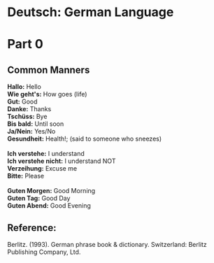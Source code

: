 # Deutsch: German Language
# Part 0
## Common Manners
<b>Hallo:</b> Hello<br/>
<b>Wie geht's:</b> How goes (life)<br/>
<b>Gut:</b> Good<br/>
<b>Danke:</b> Thanks<br/>
<b>Tschüss:</b> Bye<br/>
<b>Bis bald:</b> Until soon<br/>
<b>Ja/Nein:</b> Yes/No<br/>
<b>Gesundheit:</b> Health!; (said to someone who sneezes)<br/>
<br/>
<b>Ich verstehe:</b> I understand<br/>
<b>Ich verstehe nicht:</b> I understand NOT<br/>
<b>Verzeihung:</b> Excuse me<br/>
<b>Bitte:</b> Please<br/>
<br/>
<b>Guten Morgen:</b> Good Morning<br/>
<b>Guten Tag:</b> Good Day<br/>
<b>Guten Abend:</b> Good Evening<br/>

## Reference:
Berlitz. (1993). German phrase book & dictionary. Switzerland: Berlitz Publishing Company, Ltd.
